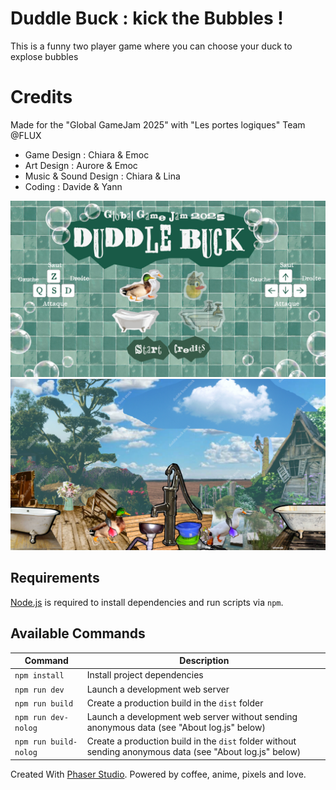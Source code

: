 # Duddle Buck : kick the Bubbles !

This is a funny two player game where you can choose your duck to explose bubbles

# Credits

Made for the "Global GameJam 2025" with "Les portes logiques" Team @FLUX

* Game Design : Chiara & Emoc
* Art Design : Aurore & Emoc
* Music & Sound Design : Chiara & Lina
* Coding : Davide & Yann

![splash](splash.png)
![screenshot](screenshot.png)

## Requirements

[Node.js](https://nodejs.org) is required to install dependencies and run scripts via `npm`.

## Available Commands

| Command | Description |
|---------|-------------|
| `npm install` | Install project dependencies |
| `npm run dev` | Launch a development web server |
| `npm run build` | Create a production build in the `dist` folder |
| `npm run dev-nolog` | Launch a development web server without sending anonymous data (see "About log.js" below) |
| `npm run build-nolog` | Create a production build in the `dist` folder without sending anonymous data (see "About log.js" below) |


Created With [Phaser Studio](mailto:support@phaser.io). Powered by coffee, anime, pixels and love.
